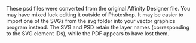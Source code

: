 These psd files were converted from the original Affinity Designer file. You may have mixed luck editing it outside of Photoshop. It may be easier to import one of the SVGs from the svg folder into your vector graphics program instead. The SVG and PSD retain the layer names (corresponding to the SVG element IDs), while the PDF appears to have lost them.
